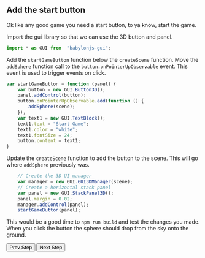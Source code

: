 ## Add the start button

Ok like any good game you need a start button, to ya know, start the game.

Import the gui library so that we can use the 3D button and panel.  

``` typescript
import * as GUI from  "babylonjs-gui";
```

Add the `startGameButton` function below the `createScene` function. Move the `addSphere` function call to the `button.onPointerUpObservable` event. This event is used to trigger events on click. 

``` typescript
var startGameButton = function (panel) {
    var button = new GUI.Button3D();
    panel.addControl(button);
    button.onPointerUpObservable.add(function () {
        addSphere(scene);
    });
    var text1 = new GUI.TextBlock();
    text1.text = "Start Game";
    text1.color = "white";
    text1.fontSize = 24;
    button.content = text1;
}
```

Update the `createScene` function to add the button to the scene. This will go where `addSphere` previously was.

``` typescript
    // Create the 3D UI manager
    var manager = new GUI.GUI3DManager(scene);
    // Create a horizontal stack panel
    var panel = new GUI.StackPanel3D();
    panel.margin = 0.02;
    manager.addControl(panel);
    startGameButton(panel);
```

This would be a good time to `npm run build` and test the changes you made. When you click the button the sphere should drop from the sky onto the ground.

<button name="button" onclick="http://www.google.com">Prev Step</button>
<button name="button" onclick=".\step2.md">Next Step</button>